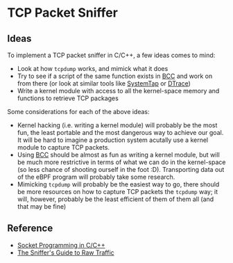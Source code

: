 # TCP Packet Sniffer

## Ideas

To implement a TCP packet sniffer in C/C++, a few ideas comes to mind:
* Look at how `tcpdump` works, and mimick what it does
* Try to see if a script of the same function exists in [BCC](https://github.com/iovisor/bcc) and work on from there (or look at similar tools like [SystemTap](https://sourceware.org/systemtap/) or [DTrace](http://dtrace.org/blogs/about/))
* Write a kernel module with access to all the kernel-space memory and functions to retrieve TCP packages 

Some considerations for each of the above ideas:
* Kernel hacking (i.e. writing a kernel module) will probably be the most fun, the least portable and the most dangerous way to achieve our goal. It will be hard to imagine a production system acutally use a kernel module to capture TCP packets.
* Using [BCC](https://github.com/iovisor/bcc) should be almost as fun as writing a kernel module, but will be much more restrictive in terms of what we can do in the kernel-space (so less chance of shooting ourself in the foot :D). Transporting data out of the eBPF program will probably take some research.
* Mimicking `tcpdump` will probably be the easiest way to go, there should be more resources on how to capture TCP packets the `tcpdump` way; it will, however, probably be the least efficient of them of them all (and that may be fine)


## Reference

* [Socket Programming in C/C++](https://www.geeksforgeeks.org/socket-programming-cc/)
* [The Sniffer's Guide to Raw Traffic](http://yuba.stanford.edu/~casado/pcap/section1.html)
